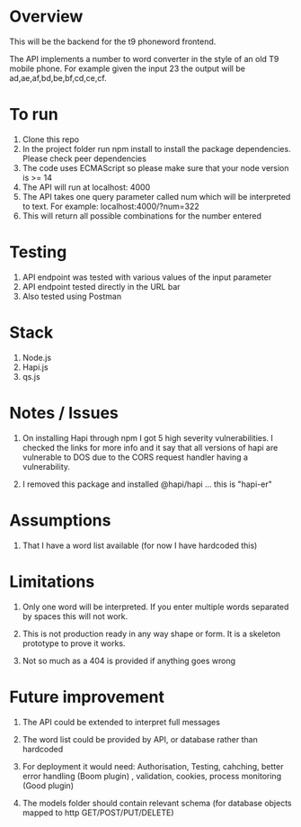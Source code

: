 # Overview

This will be the backend for the t9 phoneword frontend.

The API implements a number to word converter in the style of an old T9 mobile phone.
For example given the input 23 the output will be ad,ae,af,bd,be,bf,cd,ce,cf.

# To run

1. Clone this repo
1. In the project folder run npm install to install the package dependencies. Please check peer dependencies
1. The code uses ECMAScript so please make sure that your node version is >= 14
1. The API will run at localhost: 4000
1. The API takes one query parameter called num which will be interpreted to text. For example:
localhost:4000/?num=322
1. This will return all possible combinations for 
the number entered

# Testing

1. API endpoint was tested with various values of the input parameter
1. API endpoint tested directly in the URL bar
1. Also tested using Postman

# Stack

1.  Node.js
1.  Hapi.js
1.  qs.js

# Notes / Issues

1. On installing Hapi through npm I got 5 high severity vulnerabilities. I checked the links for more info and it say that all versions of hapi are vulnerable to DOS due to the CORS request handler having a vulnerability.

1. I removed this package and installed @hapi/hapi ... this is "hapi-er"

# Assumptions

1. That I have a word list available (for now I have hardcoded this)

# Limitations

1. Only one word will be interpreted. If you enter multiple words separated by spaces this will not work.

1. This is not production ready in any way shape or form. It is a skeleton prototype to prove it works.

1. Not so much as a 404 is provided if anything goes wrong

# Future improvement

1. The API could be extended to interpret full messages

1. The word list could be provided by API, or database rather than hardcoded
1. For deployment it would need: Authorisation, Testing, cahching, better error handling (Boom plugin) , validation, cookies, process monitoring (Good plugin)
1. The models folder should contain relevant schema (for database objects mapped to http GET/POST/PUT/DELETE)
